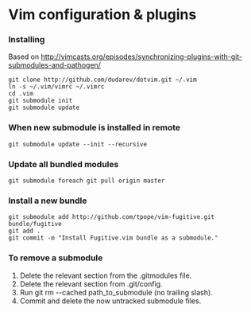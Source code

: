 # Vim configuration & plugins

### Installing

Based on http://vimcasts.org/episodes/synchronizing-plugins-with-git-submodules-and-pathogen/

```
git clone http://github.com/dudarev/dotvim.git ~/.vim
ln -s ~/.vim/vimrc ~/.vimrc
cd .vim
git submodule init
git submodule update
```

### When new submodule is installed in remote
```
git submodule update --init --recursive
```

### Update all bundled modules
```
git submodule foreach git pull origin master
```
### Install a new bundle
```
git submodule add http://github.com/tpope/vim-fugitive.git bundle/fugitive
git add .
git commit -m "Install Fugitive.vim bundle as a submodule."
```
### To remove a submodule
1. Delete the relevant section from the .gitmodules file.
1. Delete the relevant section from .git/config.
1. Run git rm --cached path_to_submodule (no trailing slash).
1. Commit and delete the now untracked submodule files.
